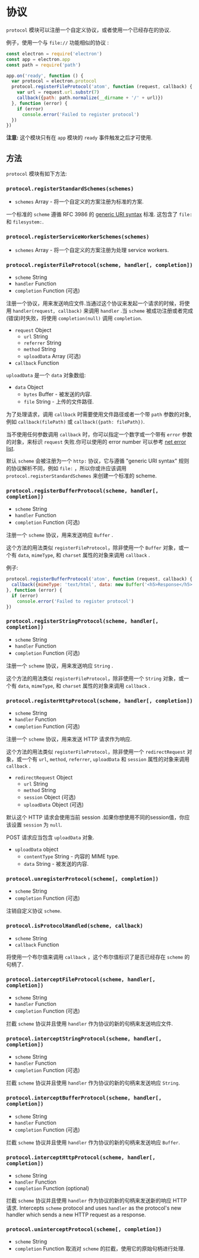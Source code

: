 # 协议

`protocol` 模块可以注册一个自定义协议，或者使用一个已经存在的协议.

例子，使用一个与 `file://` 功能相似的协议 :

```javascript
const electron = require('electron')
const app = electron.app
const path = require('path')

app.on('ready', function () {
  var protocol = electron.protocol
  protocol.registerFileProtocol('atom', function (request, callback) {
    var url = request.url.substr(7)
    callback({path: path.normalize(__dirname + '/' + url)})
  }, function (error) {
    if (error)
      console.error('Failed to register protocol')
  })
})
```

**注意:** 这个模块只有在 `app` 模块的 `ready` 事件触发之后才可使用.

## 方法

`protocol` 模块有如下方法:

### `protocol.registerStandardSchemes(schemes)`

* `schemes` Array - 将一个自定义的方案注册为标准的方案.

一个标准的 `scheme` 遵循 RFC 3986 的
[generic URI syntax](https://tools.ietf.org/html/rfc3986#section-3) 标准. 这包含了 `file:` 和 `filesystem:`.

### `protocol.registerServiceWorkerSchemes(schemes)`

* `schemes` Array - 将一个自定义的方案注册为处理 service workers.

### `protocol.registerFileProtocol(scheme, handler[, completion])`

* `scheme` String
* `handler` Function
* `completion` Function (可选)

注册一个协议，用来发送响应文件.当通过这个协议来发起一个请求的时候，将使用 `handler(request, callback)` 来调用
`handler` .当 `scheme` 被成功注册或者完成(错误)时失败，将使用 `completion(null)` 调用 `completion`.

* `request` Object
  * `url` String
  * `referrer` String
  * `method` String
  * `uploadData` Array (可选)
* `callback` Function

`uploadData` 是一个 `data` 对象数组:

* `data` Object
  * `bytes` Buffer - 被发送的内容.
  * `file` String - 上传的文件路径.

为了处理请求，调用 `callback` 时需要使用文件路径或者一个带 `path` 参数的对象, 例如 `callback(filePath)` 或
`callback({path: filePath})`.

当不使用任何参数调用 `callback` 时，你可以指定一个数字或一个带有 `error` 参数的对象，来标识 `request` 失败.你可以使用的 error number 可以参考 
[net error list][net-error].

默认 `scheme` 会被注册为一个 `http:` 协议，它与遵循 "generic URI syntax" 规则的协议解析不同，例如 `file:` ，所以你或许应该调用 `protocol.registerStandardSchemes` 来创建一个标准的 scheme.

### `protocol.registerBufferProtocol(scheme, handler[, completion])`

* `scheme` String
* `handler` Function
* `completion` Function (可选)

注册一个 `scheme` 协议，用来发送响应 `Buffer` .

这个方法的用法类似 `registerFileProtocol`，除非使用一个 `Buffer` 对象，或一个有 `data`,
`mimeType`, 和 `charset` 属性的对象来调用 `callback` .

例子:

```javascript
protocol.registerBufferProtocol('atom', function (request, callback) {
  callback({mimeType: 'text/html', data: new Buffer('<h5>Response</h5>')})
}, function (error) {
  if (error)
    console.error('Failed to register protocol')
})
```

### `protocol.registerStringProtocol(scheme, handler[, completion])`

* `scheme` String
* `handler` Function
* `completion` Function (可选)

注册一个 `scheme` 协议，用来发送响应 `String` .

这个方法的用法类似 `registerFileProtocol`，除非使用一个 `String` 对象，或一个有 `data`,
`mimeType`, 和 `charset` 属性的对象来调用 `callback` .

### `protocol.registerHttpProtocol(scheme, handler[, completion])`

* `scheme` String
* `handler` Function
* `completion` Function (可选)

注册一个 `scheme` 协议，用来发送 HTTP 请求作为响应.

这个方法的用法类似 `registerFileProtocol`，除非使用一个 `redirectRequest` 对象，或一个有 `url`, `method`,
`referrer`, `uploadData` 和 `session` 属性的对象来调用 `callback` .

* `redirectRequest` Object
  * `url` String
  * `method` String
  * `session` Object (可选)
  * `uploadData` Object (可选)

默认这个 HTTP 请求会使用当前 session .如果你想使用不同的session值，你应该设置 `session` 为 `null`.

POST 请求应当包含 `uploadData` 对象.

* `uploadData` object
  * `contentType` String - 内容的 MIME type.
  * `data` String - 被发送的内容.

### `protocol.unregisterProtocol(scheme[, completion])`

* `scheme` String
* `completion` Function (可选)

注销自定义协议 `scheme`.

### `protocol.isProtocolHandled(scheme, callback)`

* `scheme` String
* `callback` Function

将使用一个布尔值来调用 `callback` ，这个布尔值标识了是否已经存在 `scheme` 的句柄了.

### `protocol.interceptFileProtocol(scheme, handler[, completion])`

* `scheme` String
* `handler` Function
* `completion` Function (可选)

拦截 `scheme` 协议并且使用 `handler` 作为协议的新的句柄来发送响应文件.

### `protocol.interceptStringProtocol(scheme, handler[, completion])`

* `scheme` String
* `handler` Function
* `completion` Function (可选)

拦截 `scheme` 协议并且使用 `handler` 作为协议的新的句柄来发送响应 `String`.

### `protocol.interceptBufferProtocol(scheme, handler[, completion])`

* `scheme` String
* `handler` Function
* `completion` Function (可选)

拦截 `scheme` 协议并且使用 `handler` 作为协议的新的句柄来发送响应 `Buffer`.

### `protocol.interceptHttpProtocol(scheme, handler[, completion])`

* `scheme` String
* `handler` Function
* `completion` Function (optional)

拦截 `scheme` 协议并且使用 `handler` 作为协议的新的句柄来发送新的响应 HTTP 请求.
Intercepts `scheme` protocol and uses `handler` as the protocol's new handler
which sends a new HTTP request as a response.

### `protocol.uninterceptProtocol(scheme[, completion])`

* `scheme` String
* `completion` Function
取消对 `scheme` 的拦截，使用它的原始句柄进行处理.

[net-error]: https://code.google.com/p/chromium/codesearch#chromium/src/net/base/net_error_list.h